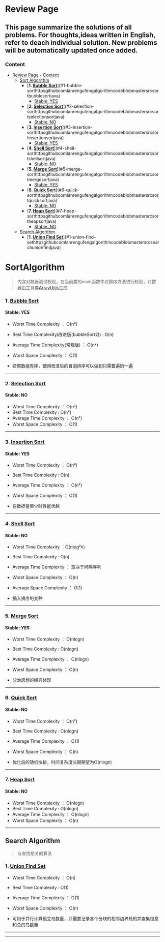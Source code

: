 # Review Page

This page summarize the solutions of all problems. For thoughts,ideas written in English, refer to deach individual solution. 
New problems will be automatically updated once added.
--------------------------------------------
### Content

<!-- TOC -->

- [Review Page](#review-page)
        - [Content](#content)
    - [Sort Algorithm](#sort-algorithm)
        - [**1. [Bubble Sort](https://github.com/lanrengufeng/AlgorithmCode/blob/master/src/sort/BubbleSort.java)**](#1-bubble-sorthttpsgithubcomlanrengufengalgorithmcodeblobmastersrcsortbubblesortjava)
            - [Stable: YES](#stable-yes)
        - [**2. [Selection Sort](https://github.com/lanrengufeng/AlgorithmCode/blob/master/src/sort/SelectionSort.java)**](#2-selection-sorthttpsgithubcomlanrengufengalgorithmcodeblobmastersrcsortselectionsortjava)
            - [Stable: NO](#stable-no)
        - [**3. [Insertion Sort](https://github.com/lanrengufeng/AlgorithmCode/blob/master/src/sort/InsertionSort.java)**](#3-insertion-sorthttpsgithubcomlanrengufengalgorithmcodeblobmastersrcsortinsertionsortjava)
            - [Stable: YES](#stable-yes-1)
        - [**4. [Shell Sort](https://github.com/lanrengufeng/AlgorithmCode/blob/master/src/sort/ShellSort.java)**](#4-shell-sorthttpsgithubcomlanrengufengalgorithmcodeblobmastersrcsortshellsortjava)
            - [Stable: NO](#stable-no-1)
        - [**5. [Merge Sort](https://github.com/lanrengufeng/AlgorithmCode/blob/master/src/sort/MergeSort.java)**](#5-merge-sorthttpsgithubcomlanrengufengalgorithmcodeblobmastersrcsortmergesortjava)
            - [Stable: YES](#stable-yes-2)
        - [**6. [Quick Sort](https://github.com/lanrengufeng/AlgorithmCode/blob/master/src/sort/QuickSort.java)**](#6-quick-sorthttpsgithubcomlanrengufengalgorithmcodeblobmastersrcsortquicksortjava)
            - [Stable: NO](#stable-no-2)
        - [**7. [Heap Sort](https://github.com/lanrengufeng/AlgorithmCode/blob/master/src/sort/HeapSort.java)**](#7-heap-sorthttpsgithubcomlanrengufengalgorithmcodeblobmastersrcsortheapsortjava)
            - [Stable: NO](#stable-no-3)
    - [Search Algorithm](#search-algorithm)
        - [**1. [Union Find Set](https://github.com/lanrengufeng/AlgorithmCode/blob/master/src/search/UnionFind.java)**](#1-union-find-sethttpsgithubcomlanrengufengalgorithmcodeblobmastersrcsearchunionfindjava)

<!-- /TOC -->


# SortAlgorithm  
> 内含对数器测试校验，在当前类的main函数中对排序方法进行校验，对数器由工具类[ArrayUtils](https://github.com/lanrengufeng/AlgorithmCode/blob/master/src/utils/ArrayUtils.java)生成


### **1. [Bubble Sort](https://github.com/lanrengufeng/AlgorithmCode/blob/master/src/sort/BubbleSort.java)**
#### Stable: YES
* Worst Time Complexity ： O(n²) 
* Best Time Complexity(改进版(bubbleSort2)) : O(n)
* Average Time Complexity(常规版) ： O(n²) 
* Worst Space Complexity ： O(1)

* 若原数组有序，使用改进后的冒泡排序可以做到只需要遍历一遍

---------------------
### **2. [Selection Sort](https://github.com/lanrengufeng/AlgorithmCode/blob/master/src/sort/SelectionSort.java)**
#### Stable: NO
* Worst Time Complexity ： O(n²) 
* Best Time Complexity : O(n²)
* Average Time Complexity ： O(n²) 
* Worst Space Complexity ： O(1)

----------------------------------
### **3. [Insertion Sort](https://github.com/lanrengufeng/AlgorithmCode/blob/master/src/sort/InsertionSort.java)**
#### Stable: YES
* Worst Time Complexity ： O(n²) 
* Best Time Complexity : O(n)
* Average Time Complexity ： O(n²) 
* Worst Space Complexity ： O(1)

* 在数据量很少时性能优越

--------------------------
### **4. [Shell Sort](https://github.com/lanrengufeng/AlgorithmCode/blob/master/src/sort/ShellSort.java)**
#### Stable: NO
* Worst Time Complexity ：O(nlog²n)
* Best Time Complexity : O(n)
* Average Time Complexity ： 取决于间隔序列
* Worst Space Complexity ： O(n)
* Average Space Complexity ： O(1)

* 插入排序的变种

-------------------------
### **5. [Merge Sort](https://github.com/lanrengufeng/AlgorithmCode/blob/master/src/sort/MergeSort.java)**
#### Stable: YES
* Worst Time Complexity ： O(nlogn)
* Best Time Complexity : O(nlogn)
* Average Time Complexity ： O(nlogn)
* Worst Space Complexity ： O(n)

* 分治思想的经典体现

------------------------
### **6. [Quick Sort](https://github.com/lanrengufeng/AlgorithmCode/blob/master/src/sort/QuickSort.java)**
#### Stable: NO
* Worst Time Complexity ： O(n²) 
* Best Time Complexity : O(nlogn)
* Average Time Complexity ： O(1)
* Worst Space Complexity ： O(n)

* 优化后的随机快排，时间复杂度长期期望为O(nlogn)

-------------------
### **7. [Heap Sort](https://github.com/lanrengufeng/AlgorithmCode/blob/master/src/sort/HeapSort.java)**
#### Stable: NO
* Worst Time Complexity ： O(nlogn)
* Best Time Complexity : O(nlogn)
* Average Time Complexity ： O(nlogn)
* Worst Space Complexity ： O(n)

-----------------------



## Search Algorithm
> 与查找相关的算法


### **1. [Union Find Set](https://github.com/lanrengufeng/AlgorithmCode/blob/master/src/search/UnionFind.java)**
* Worst Time Complexity ： O(n)
* Best Time Complexity : O(1)
* Average Time Complexity ： O(1)
* Worst Space Complexity ： O(n)

* 可用于并行计算孤立岛数量，只需要记录各个分块的相邻边界处的并查集信息和总的岛数量

---------------------------



--------------------




